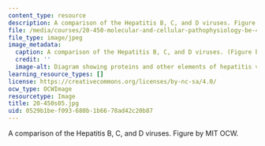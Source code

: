 ```yaml
---
content_type: resource
description: A comparison of the Hepatitis B, C, and D viruses. Figure by MIT OCW.
file: /media/courses/20-450-molecular-and-cellular-pathophysiology-be-450-spring-2005/0529b1bef093680b1b6678ad42c20b87_20-450s05.jpg
file_type: image/jpeg
image_metadata:
  caption: A comparison of the Hepatitis B, C, and D viruses. (Figure by MIT OpenCourseWare.)
  credit: ''
  image-alt: Diagram showing proteins and other elements of hepatitis viruses.
learning_resource_types: []
license: https://creativecommons.org/licenses/by-nc-sa/4.0/
ocw_type: OCWImage
resourcetype: Image
title: 20-450s05.jpg
uid: 0529b1be-f093-680b-1b66-78ad42c20b87
---
```

A comparison of the Hepatitis B, C, and D viruses. Figure by MIT OCW.